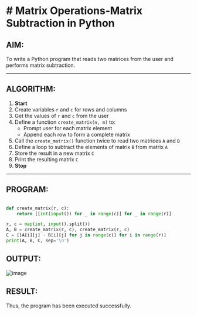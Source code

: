 # #  Matrix Operations-Matrix Subtraction in Python

##  AIM:
To write a Python program that reads two matrices from the user and performs matrix subtraction.

---

##  ALGORITHM:

1. **Start**
2. Create variables `r` and `c` for rows and columns
3. Get the values of `r` and `c` from the user
4. Define a function `create_matrix(n, m)` to:
   - Prompt user for each matrix element
   - Append each row to form a complete matrix
5. Call the `create_matrix()` function twice to read two matrices `A` and `B`
6. Define a loop to subtract the elements of matrix `B` from matrix `A`
7. Store the result in a new matrix `C`
8. Print the resulting matrix `C`
9. **Stop**

---

##  PROGRAM:

```python

def create_matrix(r, c):
    return [[int(input()) for _ in range(c)] for _ in range(r)]

r, c = map(int, input().split())
A, B = create_matrix(r, c), create_matrix(r, c)
C = [[A[i][j] - B[i][j] for j in range(c)] for i in range(r)]
print(A, B, C, sep='\n')

```

## OUTPUT:

![image](https://github.com/user-attachments/assets/b982918a-084b-4411-b931-b3b98ded3ef9)

## RESULT:

Thus, the program has been executed successfully.
